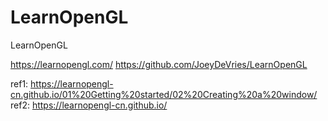 # LearnOpenGL
LearnOpenGL

https://learnopengl.com/
https://github.com/JoeyDeVries/LearnOpenGL

ref1:	https://learnopengl-cn.github.io/01%20Getting%20started/02%20Creating%20a%20window/
ref2:	https://learnopengl-cn.github.io/



